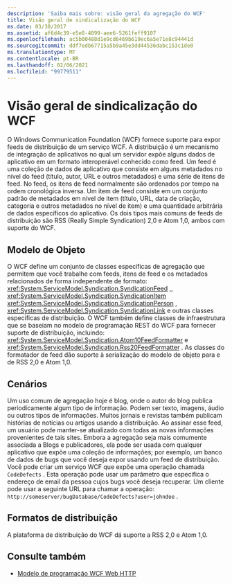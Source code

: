 ```yaml
---
description: 'Saiba mais sobre: visão geral da agregação do WCF'
title: Visão geral de sindicalização do WCF
ms.date: 03/30/2017
ms.assetid: af6d4c39-e5e8-4099-aee6-5261feff9107
ms.openlocfilehash: ac5b00488d1e9cd6469b619ec6a5e71e8c94441d
ms.sourcegitcommit: ddf7edb67715a5b9a45e3dd44536dabc153c1de0
ms.translationtype: MT
ms.contentlocale: pt-BR
ms.lasthandoff: 02/06/2021
ms.locfileid: "99779511"
---
```

# <a name="wcf-syndication-overview"></a>Visão geral de sindicalização do WCF

O Windows Communication Foundation (WCF) fornece suporte para expor feeds de distribuição de um serviço WCF. A distribuição é um mecanismo de integração de aplicativos no qual um servidor expõe alguns dados de aplicativo em um formato interoperável conhecido como feed. Um feed é uma coleção de dados de aplicativo que consiste em alguns metadados no nível do feed (título, autor, URL e outros metadados) e uma série de itens de feed. No feed, os itens de feed normalmente são ordenados por tempo na ordem cronológica inversa. Um item de feed consiste em um conjunto padrão de metadados em nível de item (título, URL, data de criação, categoria e outros metadados no nível de item) e uma quantidade arbitrária de dados específicos do aplicativo. Os dois tipos mais comuns de feeds de distribuição são RSS (Really Simple Syndication) 2,0 e Atom 1,0, ambos com suporte do WCF.  
  
## <a name="object-model"></a>Modelo de Objeto  

 O WCF define um conjunto de classes específicas de agregação que permitem que você trabalhe com feeds, itens de feed e os metadados relacionados de forma independente de formato: <xref:System.ServiceModel.Syndication.SyndicationFeed> ,, <xref:System.ServiceModel.Syndication.SyndicationItem> <xref:System.ServiceModel.Syndication.SyndicationPerson> , <xref:System.ServiceModel.Syndication.SyndicationLink> e outras classes específicas de distribuição. O WCF também define classes de infraestrutura que se baseiam no modelo de programação REST do WCF para fornecer suporte de distribuição, incluindo: <xref:System.ServiceModel.Syndication.Atom10FeedFormatter> e  <xref:System.ServiceModel.Syndication.Rss20FeedFormatter> . As classes do formatador de feed dão suporte à serialização do modelo de objeto para e de RSS 2,0 e Atom 1,0.  
  
## <a name="scenarios"></a>Cenários  

 Um uso comum de agregação hoje é blog, onde o autor do blog publica periodicamente algum tipo de informação. Podem ser texto, imagens, áudio ou outros tipos de informações. Muitos jornais e revistas também publicam histórias de notícias ou artigos usando a distribuição. Ao assinar esse feed, um usuário pode manter-se atualizado com todas as novas informações provenientes de tais sites. Embora a agregação seja mais comumente associada a Blogs e publicadores, ela pode ser usada com qualquer aplicativo que expõe uma coleção de informações; por exemplo, um banco de dados de bugs que você deseja expor usando um feed de distribuição. Você pode criar um serviço WCF que expõe uma operação chamada `CodeDefects` . Esta operação pode usar um parâmetro que especifica o endereço de email da pessoa cujos bugs você deseja recuperar. Um cliente pode usar a seguinte URL para chamar a operação: `http://someserver/bugDatabase/CodeDefects?user=johndoe` .  
  
## <a name="syndication-formats"></a>Formatos de distribuição  

 A plataforma de distribuição do WCF dá suporte a RSS 2,0 e Atom 1,0.  
  
## <a name="see-also"></a>Consulte também

- [Modelo de programação WCF Web HTTP](wcf-web-http-programming-model.md)
